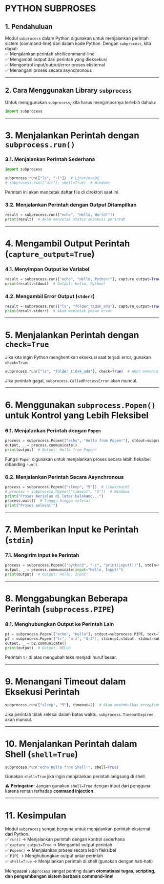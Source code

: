 # PYTHON SUBPROSES
## **1. Pendahuluan**  
Modul `subprocess` dalam Python digunakan untuk menjalankan perintah sistem (command-line) dari dalam kode Python. Dengan `subprocess`, kita dapat:  
✅ Menjalankan perintah shell/command-line  
✅ Mengambil output dari perintah yang dieksekusi  
✅ Mengontrol input/output/error proses eksternal  
✅ Menangani proses secara asynchronous  

---

## **2. Cara Menggunakan Library `subprocess`**  
Untuk menggunakan `subprocess`, kita harus mengimpornya terlebih dahulu:  
```python
import subprocess
```

---

# **3. Menjalankan Perintah dengan `subprocess.run()`**  
### **3.1. Menjalankan Perintah Sederhana**  
```python
import subprocess

subprocess.run(["ls", "-l"])  # Linux/macOS
# subprocess.run(["dir"], shell=True)  # Windows
```
Perintah ini akan mencetak daftar file di direktori saat ini.

### **3.2. Menjalankan Perintah dengan Output Ditampilkan**  
```python
result = subprocess.run(["echo", "Hello, World!"])
print(result)  # Akan mencetak status eksekusi perintah
```

---

# **4. Mengambil Output Perintah (`capture_output=True`)**  
### **4.1. Menyimpan Output ke Variabel**
```python
result = subprocess.run(["echo", "Hello, Python!"], capture_output=True, text=True)
print(result.stdout)  # Output: Hello, Python!
```

### **4.2. Mengambil Error Output (`stderr`)**  
```python
result = subprocess.run(["ls", "folder_tidak_ada"], capture_output=True, text=True)
print(result.stderr)  # Akan mencetak pesan error
```

---

# **5. Menjalankan Perintah dengan `check=True`**  
Jika kita ingin Python menghentikan eksekusi saat terjadi error, gunakan `check=True`:
```python
subprocess.run(["ls", "folder_tidak_ada"], check=True)  # Akan memunculkan exception jika gagal
```
Jika perintah gagal, `subprocess.CalledProcessError` akan muncul.

---

# **6. Menggunakan `subprocess.Popen()` untuk Kontrol yang Lebih Fleksibel**  
### **6.1. Menjalankan Perintah dengan `Popen`**
```python
process = subprocess.Popen(["echo", "Hello from Popen!"], stdout=subprocess.PIPE, text=True)
output, _ = process.communicate()
print(output)  # Output: Hello from Popen!
```
Fungsi `Popen` digunakan untuk menjalankan proses secara lebih fleksibel dibanding `run()`.

### **6.2. Menjalankan Perintah Secara Asynchronous**
```python
process = subprocess.Popen(["sleep", "5"])  # Linux/macOS
# process = subprocess.Popen(["timeout", "5"])  # Windows
print("Proses berjalan di latar belakang...")
process.wait()  # Tunggu hingga selesai
print("Proses selesai!")
```

---

# **7. Memberikan Input ke Perintah (`stdin`)**
### **7.1. Mengirim Input ke Perintah**
```python
process = subprocess.Popen(["python3", "-c", "print(input())"], stdin=subprocess.PIPE, stdout=subprocess.PIPE, text=True)
output, _ = process.communicate(input="Hello, Input!")
print(output)  # Output: Hello, Input!
```

---

# **8. Menggabungkan Beberapa Perintah (`subprocess.PIPE`)**  
### **8.1. Menghubungkan Output ke Perintah Lain**
```python
p1 = subprocess.Popen(["echo", "Hello"], stdout=subprocess.PIPE, text=True)
p2 = subprocess.Popen(["tr", "a-z", "A-Z"], stdin=p1.stdout, stdout=subprocess.PIPE, text=True)
output, _ = p2.communicate()
print(output)  # Output: HELLO
```
Perintah `tr` di atas mengubah teks menjadi huruf besar.

---

# **9. Menangani Timeout dalam Eksekusi Perintah**
```python
subprocess.run(["sleep", "5"], timeout=2)  # Akan menimbulkan exception jika lebih dari 2 detik
```
Jika perintah tidak selesai dalam batas waktu, `subprocess.TimeoutExpired` akan muncul.

---

# **10. Menjalankan Perintah dalam Shell (`shell=True`)**
```python
subprocess.run("echo Hello from Shell!", shell=True)
```
Gunakan `shell=True` jika ingin menjalankan perintah langsung di shell.

⚠ **Peringatan**: Jangan gunakan `shell=True` dengan input dari pengguna karena rentan terhadap **command injection**.

---

# **11. Kesimpulan**  
Modul `subprocess` sangat berguna untuk menjalankan perintah eksternal dari Python.  
✅ `run()` → Menjalankan perintah dengan kontrol sederhana  
✅ `capture_output=True` → Mengambil output perintah  
✅ `Popen()` → Menjalankan proses secara lebih fleksibel  
✅ `PIPE` → Menghubungkan output antar perintah  
✅ `shell=True` → Menjalankan perintah di shell (gunakan dengan hati-hati)  

Menguasai `subprocess` sangat penting dalam **otomatisasi tugas, scripting, dan pengembangan sistem berbasis command-line!**
